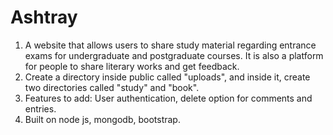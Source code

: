 # Ashtray
1. A website that allows users to share study material regarding entrance exams for undergraduate and postgraduate courses. It is also a platform for people to share literary works and get feedback.
2. Create a directory inside public called "uploads", and inside it, create two directories called "study" and "book".
3. Features to add: User authentication, delete option for comments and entries.
4. Built on node js, mongodb, bootstrap.
